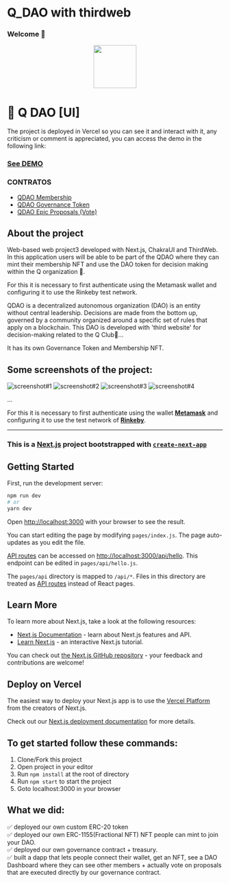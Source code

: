 # Q_DAO with thirdweb

### **Welcome 👋**

<p align="center" width="200">
   <img align="center" width="100" src="https://raw.githubusercontent.com/" />
</p>

# 🌮 Q DAO [UI]

The project is deployed in Vercel so you can see it and interact with it, any criticism or comment is appreciated, you can access the demo in the following link:

### **[See DEMO](https://)**

### **CONTRATOS**

- [QDAO Membership](https://rinkeby.etherscan.io/address/0x156a40C0913854645026be0dB7950bab1aA11C)
- [QDAO Governance Token](https://rinkeby.etherscan.io/address/0xE190FEAf3c8585ED0a332535FeEFc62aadb285)
- [QDAO Epic Proposals (Vote)](https://rinkeby.etherscan.io/address/0xA1010FAdf1B4a9DeaC2cdab235109EA5a2546B)


## About the project

Web-based web project3 developed with Next.js, ChakraUI and ThirdWeb. In this application users will be able to be part of the QDAO where they can mint their membership NFT and use the DAO token for decision making within the Q organization 🌮.

For this it is necessary to first authenticate using the Metamask wallet and configuring it to use the Rinkeby test network.

QDAO is a decentralized autonomous organization (DAO) is an entity without central leadership. Decisions are made from the bottom up, governed by a community organized around a specific set of rules that apply on a blockchain. This DAO is developed with 'third website' for decision-making related to the Q Club🌮... 

It has its own Governance Token and Membership NFT.

## Some screenshots of the project:

![screenshot#1](https://raw.githubusercontent.com/)
![screenshot#2](https://raw.githubusercontent.com/)
![screenshot#3](https://raw.githubusercontent.com/)
![screenshot#4](https://raw.githubusercontent.com/)

...

For this it is necessary to first authenticate using the wallet **[Metamask](https://metamask.io/)** and configuring it to use the test network of **[Rinkeby](https://www.rinkeby.io/#stats)**.


---

### This is a [Next.js](https://nextjs.org/) project bootstrapped with [`create-next-app`](https://github.com/vercel/next.js/tree/canary/packages/create-next-app)

## Getting Started

First, run the development server:

```bash
npm run dev
# or
yarn dev
```

Open [http://localhost:3000](http://localhost:3000) with your browser to see the result.

You can start editing the page by modifying `pages/index.js`. The page auto-updates as you edit the file.

[API routes](https://nextjs.org/docs/api-routes/introduction) can be accessed on [http://localhost:3000/api/hello](http://localhost:3000/api/hello). This endpoint can be edited in `pages/api/hello.js`.

The `pages/api` directory is mapped to `/api/*`. Files in this directory are treated as [API routes](https://nextjs.org/docs/api-routes/introduction) instead of React pages.

## Learn More

To learn more about Next.js, take a look at the following resources:

- [Next.js Documentation](https://nextjs.org/docs) - learn about Next.js features and API.
- [Learn Next.js](https://nextjs.org/learn) - an interactive Next.js tutorial.

You can check out [the Next.js GitHub repository](https://github.com/vercel/next.js/) - your feedback and contributions are welcome!

## Deploy on Vercel

The easiest way to deploy your Next.js app is to use the [Vercel Platform](https://vercel.com/new?utm_medium=default-template&filter=next.js&utm_source=create-next-app&utm_campaign=create-next-app-readme) from the creators of Next.js.

Check out our [Next.js deployment documentation](https://nextjs.org/docs/deployment) for more details.


## To get started follow these commands:

1. Clone/Fork this project
2. Open project in your editor
3. Run `npm install` at the root of directory
4. Run `npm start` to start the project
5. Goto localhost:3000 in your browser


## What we did: <br/>
✅ deployed our own custom ERC-20 token <br/>
✅ deployed our own ERC-1155(Fractional NFT) NFT people can mint to join your DAO. <br/>
✅ deployed our own governance contract + treasury. <br/>
✅ built a dapp that lets people connect their wallet, get an NFT, see a DAO Dashboard where they can see other members + actually vote on proposals that are executed directly by our governance contract.
